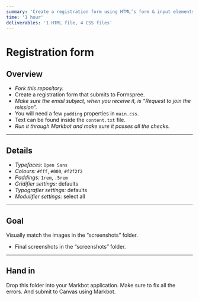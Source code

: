 ```yaml
---
summary: 'Create a registration form using HTML’s form & input elements with functionality supplied by Formspree.'
time: '1 hour'
deliverables: '1 HTML file, 4 CSS files'
---
```


# Registration form

## Overview

- *Fork this repository.*
- Create a registration form that submits to Formspree.
- *Make sure the email subject, when you receive it, is “Request to join the mission”.*
- You will need a few `padding` properties in `main.css`.
- Text can be found inside the `content.txt` file.
- *Run it through Markbot and make sure it passes all the checks.*

---

## Details

- *Typefaces:* `Open Sans`
- *Colours:* `#fff`, `#000`, `#f2f2f2`
- *Paddings:* `1rem`, `.5rem`
- *Gridifier settings:* defaults
- *Typografier settings:* defaults
- *Modulifier settings:* select all

---

## Goal

Visually match the images in the “screenshots” folder.

- Final screenshots in the “screenshots” folder.

---

## Hand in

Drop this folder into your Markbot application. Make sure to fix all the errors. And submit to Canvas using Markbot.
